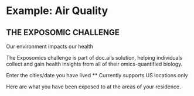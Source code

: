 # Example: Air Quality

## THE EXPOSOMIC CHALLENGE
Our environment impacts our health

The Exposomics challenge is part of doc.ai’s solution, helping individuals
collect and gain health insights from all of their omics-quantified biology.

Enter the cities/date you have lived
** Currently supports US locations only



Here are what you have been exposed to at the areas of your residence.
